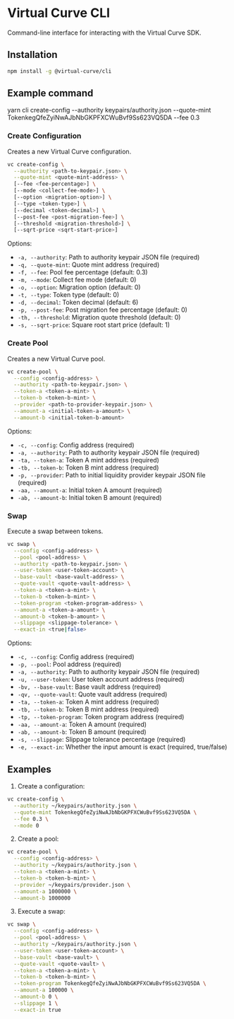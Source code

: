 # Virtual Curve CLI

Command-line interface for interacting with the Virtual Curve SDK.

## Installation

```bash
npm install -g @virtual-curve/cli
```

## Example command

yarn cli create-config --authority keypairs/authority.json --quote-mint TokenkegQfeZyiNwAJbNbGKPFXCWuBvf9Ss623VQ5DA --fee 0.3

### Create Configuration

Creates a new Virtual Curve configuration.

```bash
vc create-config \
  --authority <path-to-keypair.json> \
  --quote-mint <quote-mint-address> \
  [--fee <fee-percentage>] \
  [--mode <collect-fee-mode>] \
  [--option <migration-option>] \
  [--type <token-type>] \
  [--decimal <token-decimal>] \
  [--post-fee <post-migration-fee>] \
  [--threshold <migration-threshold>] \
  [--sqrt-price <sqrt-start-price>]
```

Options:
- `-a, --authority`: Path to authority keypair JSON file (required)
- `-q, --quote-mint`: Quote mint address (required)
- `-f, --fee`: Pool fee percentage (default: 0.3)
- `-m, --mode`: Collect fee mode (default: 0)
- `-o, --option`: Migration option (default: 0)
- `-t, --type`: Token type (default: 0)
- `-d, --decimal`: Token decimal (default: 6)
- `-p, --post-fee`: Post migration fee percentage (default: 0)
- `-th, --threshold`: Migration quote threshold (default: 0)
- `-s, --sqrt-price`: Square root start price (default: 1)

### Create Pool

Creates a new Virtual Curve pool.

```bash
vc create-pool \
  --config <config-address> \
  --authority <path-to-keypair.json> \
  --token-a <token-a-mint> \
  --token-b <token-b-mint> \
  --provider <path-to-provider-keypair.json> \
  --amount-a <initial-token-a-amount> \
  --amount-b <initial-token-b-amount>
```

Options:
- `-c, --config`: Config address (required)
- `-a, --authority`: Path to authority keypair JSON file (required)
- `-ta, --token-a`: Token A mint address (required)
- `-tb, --token-b`: Token B mint address (required)
- `-p, --provider`: Path to initial liquidity provider keypair JSON file (required)
- `-aa, --amount-a`: Initial token A amount (required)
- `-ab, --amount-b`: Initial token B amount (required)

### Swap

Execute a swap between tokens.

```bash
vc swap \
  --config <config-address> \
  --pool <pool-address> \
  --authority <path-to-keypair.json> \
  --user-token <user-token-account> \
  --base-vault <base-vault-address> \
  --quote-vault <quote-vault-address> \
  --token-a <token-a-mint> \
  --token-b <token-b-mint> \
  --token-program <token-program-address> \
  --amount-a <token-a-amount> \
  --amount-b <token-b-amount> \
  --slippage <slippage-tolerance> \
  --exact-in <true|false>
```

Options:
- `-c, --config`: Config address (required)
- `-p, --pool`: Pool address (required)
- `-a, --authority`: Path to authority keypair JSON file (required)
- `-u, --user-token`: User token account address (required)
- `-bv, --base-vault`: Base vault address (required)
- `-qv, --quote-vault`: Quote vault address (required)
- `-ta, --token-a`: Token A mint address (required)
- `-tb, --token-b`: Token B mint address (required)
- `-tp, --token-program`: Token program address (required)
- `-aa, --amount-a`: Token A amount (required)
- `-ab, --amount-b`: Token B amount (required)
- `-s, --slippage`: Slippage tolerance percentage (required)
- `-e, --exact-in`: Whether the input amount is exact (required, true/false)

## Examples

1. Create a configuration:
```bash
vc create-config \
  --authority ~/keypairs/authority.json \
  --quote-mint TokenkegQfeZyiNwAJbNbGKPFXCWuBvf9Ss623VQ5DA \
  --fee 0.3 \
  --mode 0
```

2. Create a pool:
```bash
vc create-pool \
  --config <config-address> \
  --authority ~/keypairs/authority.json \
  --token-a <token-a-mint> \
  --token-b <token-b-mint> \
  --provider ~/keypairs/provider.json \
  --amount-a 1000000 \
  --amount-b 1000000
```

3. Execute a swap:
```bash
vc swap \
  --config <config-address> \
  --pool <pool-address> \
  --authority ~/keypairs/authority.json \
  --user-token <user-token-account> \
  --base-vault <base-vault> \
  --quote-vault <quote-vault> \
  --token-a <token-a-mint> \
  --token-b <token-b-mint> \
  --token-program TokenkegQfeZyiNwAJbNbGKPFXCWuBvf9Ss623VQ5DA \
  --amount-a 100000 \
  --amount-b 0 \
  --slippage 1 \
  --exact-in true
```
